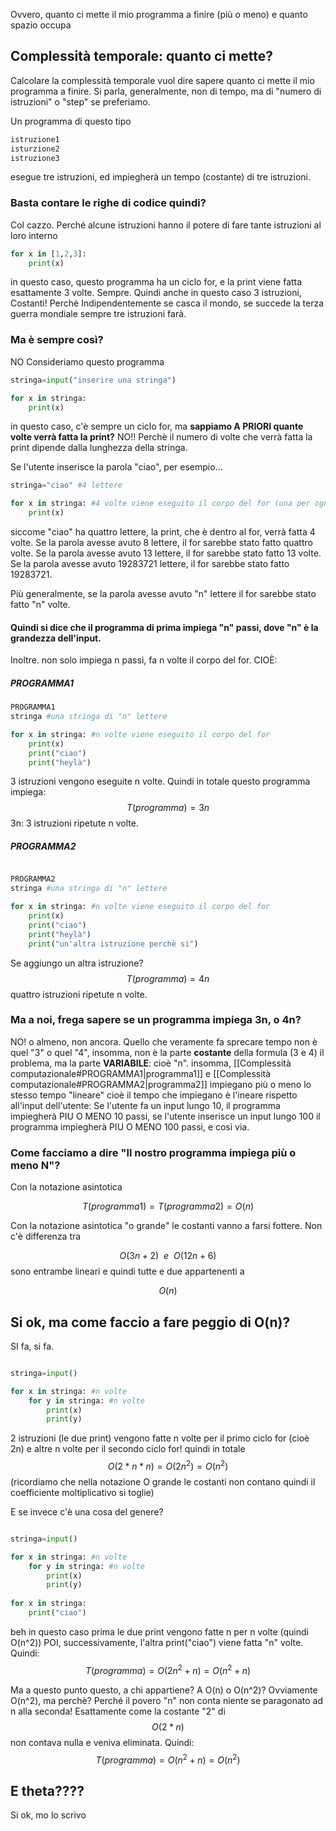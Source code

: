 Ovvero, quanto ci mette il mio programma a finire (più o meno) e quanto spazio occupa

## Complessità temporale: quanto ci mette?
Calcolare la complessità temporale vuol dire sapere quanto ci mette il mio programma a finire.
Si parla, generalmente, non di tempo, ma di "numero di istruzioni" o "step" se preferiamo.

Un programma di questo tipo
```python
istruzione1
isturzione2
istruzione3
```
esegue tre istruzioni, ed impiegherà un tempo (costante) di tre istruzioni.

### Basta contare le righe di codice quindi?
Col cazzo. Perché alcune istruzioni hanno il potere di fare tante istruzioni al loro interno

```python
for x in [1,2,3]:
	print(x)
```

in questo caso, questo programma ha un ciclo for, e la print viene fatta esattamente 3 volte. Sempre. Quindi anche in questo caso 3 istruzioni, Costanti! Perchè Indipendentemente se casca il mondo, se succede la terza guerra mondiale sempre tre istruzioni farà.

### Ma è sempre così?
NO
Consideriamo questo programma

```python
stringa=input("inserire una stringa")

for x in stringa:
	print(x)
```
in questo caso, c'è sempre un ciclo for, ma **sappiamo A PRIORI quante volte verrà fatta la print?** NO!!
Perchè il numero di volte che verrà fatta la print dipende dalla lunghezza della stringa.

Se l'utente inserisce la parola "ciao", per esempio...

```python
stringa="ciao" #4 lettere

for x in stringa: #4 volte viene eseguito il corpo del for (una per ogni lettera di ciao)
	print(x)
```

siccome "ciao" ha quattro lettere, la print, che è dentro al for, verrà fatta 4 volte.
Se la parola avesse avuto 8 lettere, il for sarebbe stato fatto quattro volte.
Se la parola avesse avuto 13 lettere, il for sarebbe stato fatto 13 volte.
Se la parola avesse avuto 19283721 lettere, il for sarebbe stato fatto 19283721.

Più generalmente, se la parola avesse avuto "n" lettere il for sarebbe stato fatto "n" volte.

#### Quindi si dice che il programma di prima impiega "n" passi, dove "n" è la grandezza dell'input.

Inoltre. non solo impiega n passi, fa n volte il corpo del for. CIOÈ:

##### PROGRAMMA1
```python
PROGRAMMA1
stringa #una stringa di "n" lettere

for x in stringa: #n volte viene eseguito il corpo del for 
	print(x)
	print("ciao")
	print("heylà")
```
3 istruzioni vengono eseguite n volte.
Quindi in totale questo programma impiega:
$$
T(programma)=3n
$$
3n: 3 istruzioni ripetute n volte.

##### PROGRAMMA2
```python

PROGRAMMA2
stringa #una stringa di "n" lettere

for x in stringa: #n volte viene eseguito il corpo del for 
	print(x)
	print("ciao")
	print("heylà")
	print("un'altra istruzione perchè si")
```

Se aggiungo un altra istruzione?
$$
T(programma)=4n
$$
quattro istruzioni ripetute n volte.

### Ma a noi, frega sapere se un programma impiega 3n, o 4n?
NO! o almeno, non ancora. Quello che veramente fa sprecare tempo non è quel "3" o quel "4", insomma, non è la parte **costante** della formula (3 e 4) il problema, ma la parte **VARIABILE**: cioè "n".
insomma, [[Complessità computazionale#PROGRAMMA1|programma1]] e [[Complessità computazionale#PROGRAMMA2|programma2]] impiegano più o meno lo stesso tempo "lineare" cioè il tempo che impiegano è l'ineare rispetto all'input dell'utente: Se l'utente fa un input lungo 10, il programma impiegherà PIU O MENO 10 passi, se l'utente inserisce un input lungo 100 il programma impiegherà PIU O MENO 100 passi, e così via.
### Come facciamo a dire "Il nostro programma impiega più o meno N"?
Con la notazione asintotica

$$
T(programma1)=T(programma2)=O(n)
$$

Con la notazione asintotica "o grande" le costanti vanno a farsi fottere. Non c'è differenza tra 

$$
O(3n +2)~~e~~O(12n+6)
$$
sono entrambe lineari e quindi tutte e due appartenenti a 

$$O(n)$$

## Si ok, ma come faccio a fare peggio di O(n)?

SI fa, si fa.

```python

stringa=input()

for x in stringa: #n volte
	for y in stringa: #n volte
		print(x)
		print(y)
```
2 istruzioni (le due print) vengono fatte n volte per il primo ciclo for (cioè 2n) e altre n volte per il secondo ciclo for!
quindi in totale
$$ O(2*n*n)=O(2n^2)=O(n^2) $$
(ricordiamo che nella notazione O grande le costanti non contano quindi il coefficiente moltiplicativo si toglie)

E se invece c'è una cosa del genere?


```python

stringa=input()

for x in stringa: #n volte
	for y in stringa: #n volte
		print(x)
		print(y)
		
for x in stringa:
	print("ciao")
```
beh in questo caso prima le due print vengono fatte n per n volte (quindi O(n^2)) POI, successivamente, l'altra print("ciao") viene fatta "n" volte.
Quindi:
$$ T(programma)=O(2n^2+n)=O(n^2+n)$$

Ma a questo punto questo, a chi appartiene? A O(n) o O(n^2)?
Ovviamente O(n^2), ma perchè?
Perché il povero "n" non conta niente se paragonato ad n alla seconda! Esattamente come la costante "2" di $$O(2*n)$$ non contava nulla e veniva eliminata. Quindi:
$$T(programma)=O(n^2+n)=O(n^2)$$
## E theta????

Si ok, mo lo scrivo